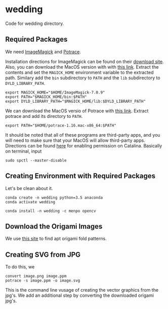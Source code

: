 # wedding
Code for wedding directory.

## Required Packages

We need [ImageMagick](https://imagemagick.org/) and [Potrace](http://potrace.sourceforge.net/).

Installation directions for ImageMagick can be found on their [download site](https://imagemagick.org/script/download.php).  Also, you can download the MacOS version with with [this link](https://imagemagick.org/download/binaries/ImageMagick-x86_64-apple-darwin19.0.0.tar.gz).  Extract the contents and set the `MAGICK_HOME` environment variable to the extracted path.  Similary add the `bin` subdirectory to `PATH` and the `lib` subdirectory to `DYLD_LIBRARY_PATH`.

```
export MAGICK_HOME="$HOME/ImageMagick-7.0.9"
export PATH="$MAGICK_HOME/bin:$PATH"
export DYLD_LIBRARY_PATH="$MAGICK_HOME/lib:$DYLD_LIBRARY_PATH"
```

We can download the MacOS versio of Potrace with [this link](http://potrace.sourceforge.net/download/1.16/potrace-1.16.mac-x86_64.tar.gz).  Extract potrace and add its directory to `PATH`.

```
export PATH="$HOME/potrace-1.16.mac-x86_64:$PATH"
```

It should be noted that all of these programs are third-party apps, and you will need to make sure that your MacOS will allow third-party apps.  Directions can be found [here](https://www.geekrar.com/how-to-allow-third-party-apps-install-on-macos-catalina/) for enabling permission on Catalina.  Basically on terminal, input

```
sudo spctl --master-disable
```


## Creating Environment with Required Packages

Let's be clean about it.

```
conda create -n wedding python=3.5 anaconda
conda activate wedding

conda install -n wedding -c menpo opencv
```

## Download the Origami Images

We use [this site](http://origami-fantasia.com/e/gallery.html) to find apt origami fold patterns.

## Creating SVG from JPG

To do this, we

```
convert image.png image.ppm
potrace -s image.ppm -o image.svg
```

This is the command line vusage of creating the vector graphics from the jpg's.  We add an additional step by converting the downloaded origami jpg's.


